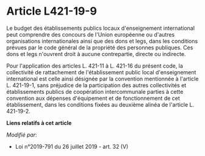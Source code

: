 # Article L421-19-9

Le budget des établissements publics locaux d'enseignement international peut comprendre des concours de l'Union européenne
ou d'autres organisations internationales ainsi que des dons et legs, dans les conditions prévues par le code général de la
propriété des personnes publiques. Ces dons et legs n'ouvrent droit à aucune contrepartie, directe ou indirecte.

Pour l'application des articles L. 421-11 à L. 421-16 du présent code, la collectivité de rattachement de l'établissement
public local d'enseignement international est celle ainsi désignée par la convention mentionnée à l'article L. 421-19-1, sans
préjudice de la participation des autres collectivités et établissements publics de coopération intercommunale parties à
cette convention aux dépenses d'équipement et de fonctionnement de cet établissement, dans les conditions fixées au deuxième
alinéa de l'article L. 421-19-2.

**Liens relatifs à cet article**

_Modifié par_:

  - Loi n°2019-791 du 26 juillet 2019 - art. 32 (V)
